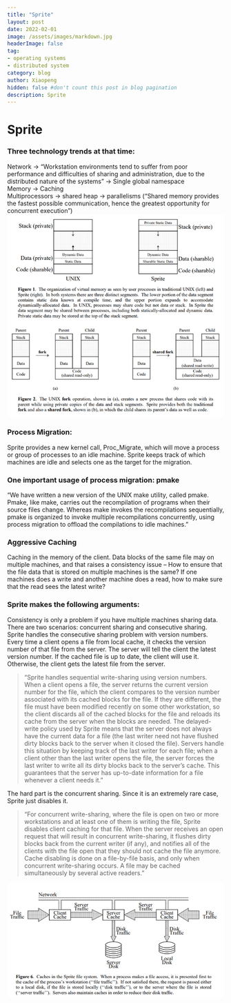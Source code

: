 ```yaml
---
title: "Sprite"
layout: post
date: 2022-02-01
image: /assets/images/markdown.jpg
headerImage: false
tag:
- operating systems
- distributed system
category: blog
author: Xiaopeng
hidden: false #don't count this post in blog pagination
description: Sprite
---
```


# Sprite  
### Three technology trends at that time:
Network -> “Workstation environments tend to suffer from poor performance and difficulties of sharing and administration, due to the distributed nature of the systems” -> Single global namespace   
Memory -> Caching   
Multiprocessors -> shared heap -> parallelisms (“Shared memory provides the fastest possible communication, hence the greatest opportunity for concurrent execution”)   
 ![sprite_1.png](../assets/images/sprite_1.png)

### Process Migration:
Sprite provides a new kernel call, Proc_Migrate, which will move a process or group of processes to an idle machine. Sprite keeps track of which machines are idle and selects one as the target for the migration. 

### One important usage of process migration: pmake
“We have written a new version of the UNIX make utility, called pmake. Pmake, like make, carries out the recompilation of programs when their source files change. Whereas make invokes the recompilations sequentially, pmake is organized to invoke multiple recompilations concurrently, using process migration to offload the compilations to idle machines.”  

### Aggressive Caching
Caching in the memory of the client. Data blocks of the same file may on multiple machines, and that raises a consistency issue – How to ensure that the file data that is stored on multiple machines is the same? If one machines does a write and another machine does a read, how to make sure that the read sees the latest write?  

### Sprite makes the following arguments:
Consistency is only a problem if you have multiple machines sharing data. There are two scenarios: concurrent sharing and consecutive sharing.   
Sprite handles the consecutive sharing problem with version numbers. Every time a client opens a file from local cache, it checks the version number of that file from the server. The server will tell the client the latest version number. If the cached file is up to date, the client will use it. Otherwise, the client gets the latest file from the server.  
> “Sprite handles sequential write-sharing using version numbers. When a client opens a file, the server returns the current version number for the file, which the client compares to the version number associated with its cached blocks for the file. If they are different, the file must have been modified recently on some other workstation, so the client discards all of the cached blocks for the file and reloads its cache from the server when the blocks are needed. The delayed-write policy used by Sprite means that the server does not always have the current data for a file (the last writer need not have flushed dirty blocks back to the server when it closed the file). Servers handle this situation by keeping track of the last writer for each file; when a client other than the last writer opens the file, the server forces the last writer to write all its dirty blocks back to the server’s cache. This guarantees that the server has up-to-date information for a file whenever a client needs it.”   

The hard part is the concurrent sharing. Since it is an extremely rare case, Sprite just disables it.   
> “For concurrent write-sharing, where the file is open on two or more workstations and at least one of them is writing the file, Sprite disables client caching for that file. When the server receives an open request that will result in concurrent write-sharing, it flushes dirty blocks back from the current writer (if any), and notifies all of the clients with the file open that they should not cache the file anymore. Cache disabling is done on a file-by-file basis, and only when concurrent write-sharing occurs. A file may be cached simultaneously by several active readers.”  
 
![sprite_2.png](../assets/images/sprite_2.png)